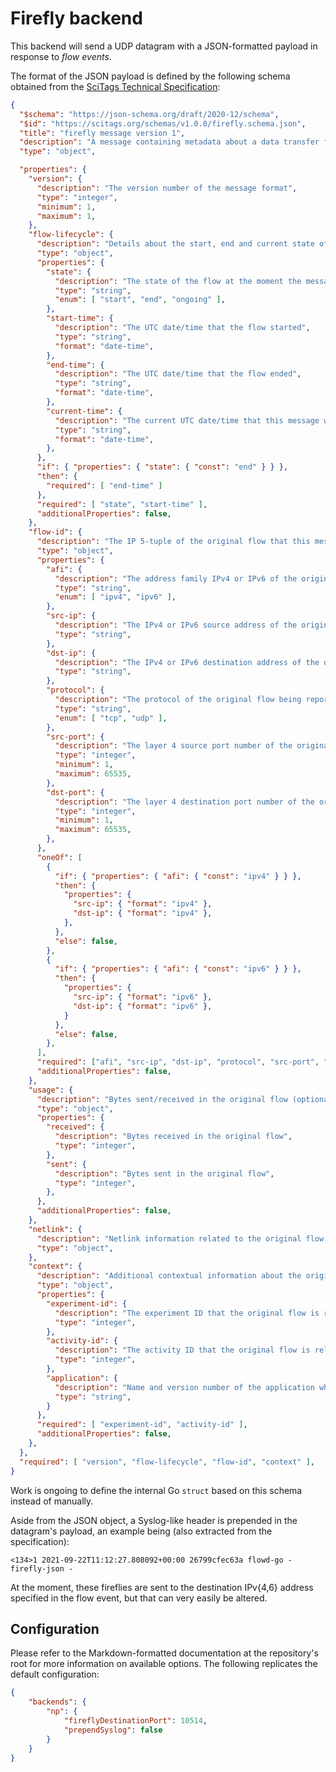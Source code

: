 # Firefly backend
This backend will send a UDP datagram with a JSON-formatted payload in response to *flow events*.

The format of the JSON payload is defined by the following schema obtained from the [SciTags Technical Specification](scitags-spec):

```json
{
  "$schema": "https://json-schema.org/draft/2020-12/schema",
  "$id": "https://scitags.org/schemas/v1.0.0/firefly.schema.json",
  "title": "firefly message version 1",
  "description": "A message containing metadata about a data transfer flow",
  "type": "object",

  "properties": {
    "version": {
      "description": "The version number of the message format",
      "type": "integer",
      "minimum": 1,
      "maximum": 1,
    },
    "flow-lifecycle": {
      "description": "Details about the start, end and current state of the flow",
      "type": "object",
      "properties": {
        "state": {
          "description": "The state of the flow at the moment the message was sent",
          "type": "string",
          "enum": [ "start", "end", "ongoing" ],
        },
        "start-time": {
          "description": "The UTC date/time that the flow started",
          "type": "string",
          "format": "date-time",
        },
        "end-time": {
          "description": "The UTC date/time that the flow ended",
          "type": "string",
          "format": "date-time",
        },
        "current-time": {
          "description": "The current UTC date/time that this message was launched",
          "type": "string",
          "format": "date-time",
        },
      },
      "if": { "properties": { "state": { "const": "end" } } },
      "then": {
        "required": [ "end-time" ]
      },
      "required": [ "state", "start-time" ],
      "additionalProperties": false,
    },
    "flow-id": {
      "description": "The IP 5-tuple of the original flow that this message is reporting about",
      "type": "object",
      "properties": {
        "afi": {
          "description": "The address family IPv4 or IPv6 of the original flow",
          "type": "string",
          "enum": [ "ipv4", "ipv6" ],
        },
        "src-ip": {
          "description": "The IPv4 or IPv6 source address of the original flow",
          "type": "string",
        },
        "dst-ip": {
          "description": "The IPv4 or IPv6 destination address of the original flow",
          "type": "string",
        },
        "protocol": {
          "description": "The protocol of the original flow being reported on",
          "type": "string",
          "enum": [ "tcp", "udp" ],
        },
        "src-port": {
          "description": "The layer 4 source port number of the original flow",
          "type": "integer",
          "minimum": 1,
          "maximum": 65535,
        },
        "dst-port": {
          "description": "The layer 4 destination port number of the original flow",
          "type": "integer",
          "minimum": 1,
          "maximum": 65535,
        },
      },
      "oneOf": [
        {
          "if": { "properties": { "afi": { "const": "ipv4" } } },
          "then": {
            "properties": {
              "src-ip": { "format": "ipv4" },
              "dst-ip": { "format": "ipv4" },
            },
          },
          "else": false,
        },
        {
          "if": { "properties": { "afi": { "const": "ipv6" } } },
          "then": {
            "properties": {
              "src-ip": { "format": "ipv6" },
              "dst-ip": { "format": "ipv6" },
            }
          },
          "else": false,
        },
      ],
      "required": ["afi", "src-ip", "dst-ip", "protocol", "src-port", "dst-port"],
      "additionalProperties": false,
    },
    "usage": {
      "description": "Bytes sent/received in the original flow (optional)",
      "type": "object",
      "properties": {
        "received": {
          "description": "Bytes received in the original flow",
          "type": "integer",
        },
        "sent": {
          "description": "Bytes sent in the original flow",
          "type": "integer",
        },
      },
      "additionalProperties": false,
    },
    "netlink": {
      "description": "Netlink information related to the original flow (optional)",
      "type": "object",      
    },
    "context": {
      "description": "Additional contextual information about the original flow",
      "type": "object",
      "properties": {
        "experiment-id": {
          "description": "The experiment ID that the original flow is related to",
          "type": "integer",
        },
        "activity-id": {
          "description": "The activity ID that the original flow is related to",
          "type": "integer",
        },
        "application": {
          "description": "Name and version number of the application which is initiating the original flow",
          "type": "string",
        }
      },
      "required": [ "experiment-id", "activity-id" ],
      "additionalProperties": false,
    },
  },
  "required": [ "version", "flow-lifecycle", "flow-id", "context" ],
}
```

Work is ongoing to define the internal Go `struct` based on this schema instead of manually.

Aside from the JSON object, a Syslog-like header is prepended in the datagram's payload, an example being (also extracted
from the specification):

    <134>1 2021-09-22T11:12:27.808092+00:00 26799cfec63a flowd-go - firefly-json -

At the moment, these fireflies are sent to the destination IPv{4,6} address specified in the flow event, but that can very
easily be altered.

## Configuration
Please refer to the Markdown-formatted documentation at the repository's root for more information on available
options. The following replicates the default configuration:

```json
{
    "backends": {
        "np": {
            "fireflyDestinationPort": 10514,
            "prependSyslog": false
        }
    }
}
```

<!-- REFs -->
[scitags-spec]: https://docs.google.com/document/d/1x9JsZ7iTj44Ta06IHdkwpv5Q2u4U2QGLWnUeN2Zf5ts/edit?tab=t.0
